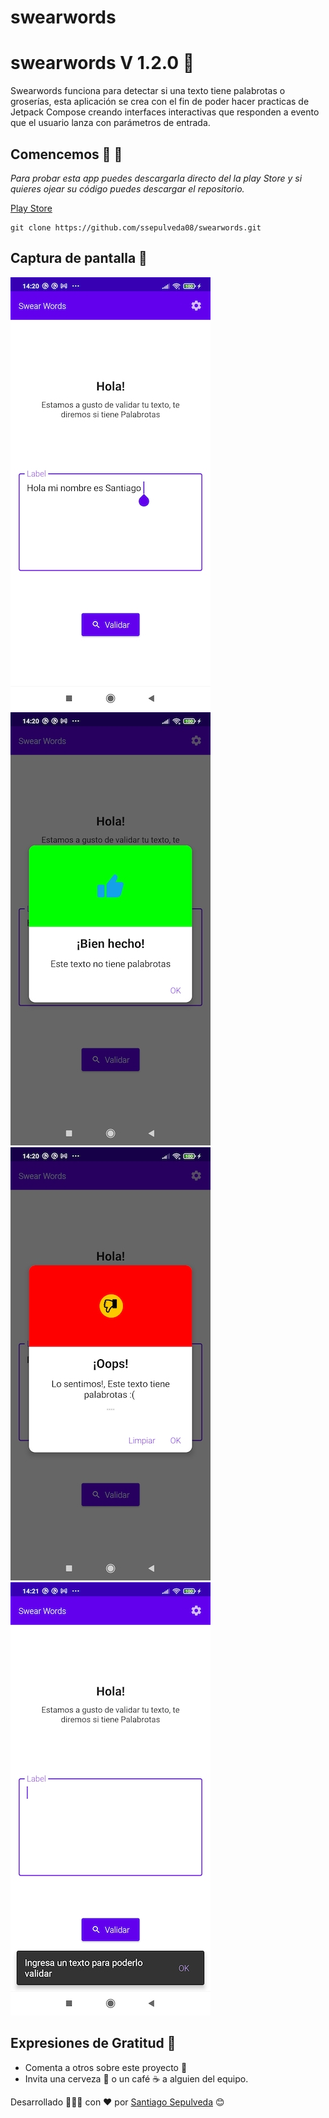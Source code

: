 # swearwords
# swearwords V 1.2.0 🥁

Swearwords funciona para detectar si una texto tiene palabrotas o groserías, esta aplicación se crea con el fin de poder hacer practicas de Jetpack Compose creando interfaces interactivas que responden a evento que el usuario lanza con parámetros de entrada.  

## Comencemos 🚀 🔧 

_Para probar esta app puedes descargarla directo del la play Store y si quieres ojear su código puedes descargar el repositorio._

[Play Store](https://play.google.com/store/apps/details?id=com.ssepulveda.swearwords)

```
git clone https://github.com/ssepulveda08/swearwords.git
```

## Captura de pantalla 📱 
![Home](https://github.com/ssepulveda08/swearwords/blob/master/Screenshot/Home.jpg)
![Cuando el texto no tiene groserías](https://github.com/ssepulveda08/swearwords/blob/master/Screenshot/DialogOk.jpg)
![Si el texto tiene groserías](https://github.com/ssepulveda08/swearwords/blob/master/Screenshot/DialogError.jpg)
![SnackBar](https://github.com/ssepulveda08/swearwords/blob/master/Screenshot/SnackBar.jpg)

## Expresiones de Gratitud 🎁

* Comenta a otros sobre este proyecto 📢
* Invita una cerveza 🍺 o un café ☕ a alguien del equipo.


Desarrollado 🧑🏼‍💻 con ❤️ por [Santiago Sepulveda](https://github.com/ssepulveda08) 😊
